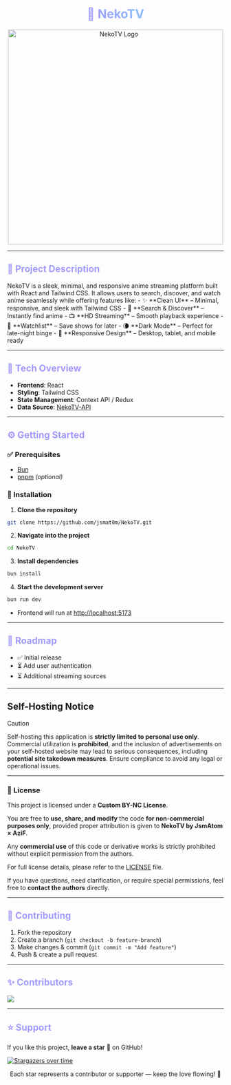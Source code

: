 <!-- Title with gradient -->
<h1 align="center">
  <span style="background: linear-gradient(90deg, #a29bfc, #89bcf8); -webkit-background-clip: text; color: transparent;">
    🐾 NekoTV
  </span>
</h1>

<p align="center">
  <img src="./logo.png" alt="NekoTV Logo" width="500"/>
</p>

---

<h2 style="color:#a29bfc;">🚩 Project Description</h2>
NekoTV is a sleek, minimal, and responsive anime streaming platform built with React and Tailwind CSS. It allows users to search, discover, and watch anime seamlessly while offering features like:
- ✨ **Clean UI** – Minimal, responsive, and sleek with Tailwind CSS  
- 🔎 **Search & Discover** – Instantly find anime  
- 📺 **HD Streaming** – Smooth playback experience  
- 📌 **Watchlist** – Save shows for later  
- 🌘 **Dark Mode** – Perfect for late-night binge  
- 📱 **Responsive Design** – Desktop, tablet, and mobile ready  

---

<h2 style="color:#a29bfc;">🧩 Tech Overview</h2>

- **Frontend**: React  
- **Styling**: Tailwind CSS  
- **State Management**: Context API / Redux  
- **Data Source**: [NekoTV-API](https://github.com/jsmat0m/NekoTV-API)  

---

<h2 style="color:#a29bfc;">⚙️ Getting Started</h2>

### ✅ Prerequisites
- [Bun](https://bun.sh/)  
- [pnpm](https://pnpm.io/) *(optional)*  

### 🔧 Installation

1. **Clone the repository**
```bash
git clone https://github.com/jsmat0m/NekoTV.git
```

2. **Navigate into the project**
```bash
cd NekoTV
```

3. **Install dependencies**
```bash
bun install
```

4. **Start the development server**
```bash
bun run dev
```

- Frontend will run at [http://localhost:5173](http://localhost:5173)

---

<h2 style="color:#a29bfc;">📌 Roadmap</h2>

- ✅ Initial release  
- ⏳ Add user authentication   
- ⏳ Additional streaming sources  

---

## Self-Hosting Notice

> [!CAUTION]
> Self-hosting this application is **strictly limited to personal use only**. Commercial utilization is **prohibited**, and the inclusion of advertisements on your self-hosted website may lead to serious consequences, including **potential site takedown measures**. Ensure compliance to avoid any legal or operational issues.

---

### 📜 License

This project is licensed under a **Custom BY-NC License**.

You are free to **use, share, and modify** the code **for non-commercial purposes only**, provided proper attribution is given to **NekoTV by JsmAtom × AziF**.

Any **commercial use** of this code or derivative works is strictly prohibited without explicit permission from the authors.

For full license details, please refer to the [LICENSE](LICENSE.md) file.

If you have questions, need clarification, or require special permissions, feel free to **contact the authors** directly.

---

<h2 style="color:#a29bfc;">🤝 Contributing</h2>

1. Fork the repository  
2. Create a branch (`git checkout -b feature-branch`)  
3. Make changes & commit (`git commit -m "Add feature"`)  
4. Push & create a pull request  

---

<h2 style="color:#a29bfc;">✨ Contributors</h2>

[![](https://contrib.rocks/image?repo=jsmat0m/NekoTV)](https://github.com/jsmat0m/NekoTV/graphs/contributors)

---

<h2 style="color:#a29bfc;">⭐ Support</h2>

If you like this project, **leave a star** 🌟 on GitHub!

[![Stargazers over time](https://starchart.cc/jsmat0m/NekoTV.svg?variant=adaptive)](https://starchart.cc/jsmat0m/NekoTV)

<p align="center">
  Each star represents a contributor or supporter — keep the love flowing! 💜
</p>
